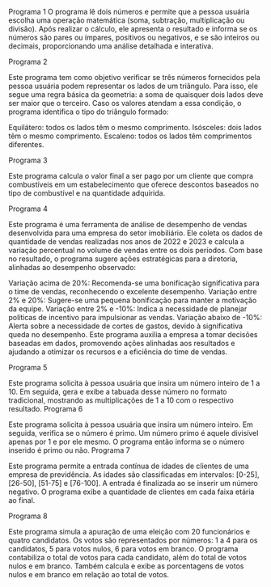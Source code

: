 Programa 1 
O programa lê dois números e permite que a pessoa usuária escolha uma operação matemática (soma, subtração, multiplicação ou divisão). Após realizar o cálculo, ele apresenta o resultado e informa se os números são pares ou ímpares, positivos ou negativos, e se são inteiros ou decimais, proporcionando uma análise detalhada e interativa.

Programa 2

Este programa tem como objetivo verificar se três números fornecidos pela pessoa usuária podem representar os lados de um triângulo. Para isso, ele segue uma regra básica da geometria: a soma de quaisquer dois lados deve ser maior que o terceiro. Caso os valores atendam a essa condição, o programa identifica o tipo do triângulo formado:

Equilátero: todos os lados têm o mesmo comprimento.
Isósceles: dois lados têm o mesmo comprimento.
Escaleno: todos os lados têm comprimentos diferentes.

Programa 3

Este programa calcula o valor final a ser pago por um cliente que compra combustíveis em um estabelecimento que oferece descontos baseados no tipo de combustível e na quantidade adquirida.

Programa 4 

Este programa é uma ferramenta de análise de desempenho de vendas desenvolvida para uma empresa do setor imobiliário. Ele coleta os dados de quantidade de vendas realizadas nos anos de 2022 e 2023 e calcula a variação percentual no volume de vendas entre os dois períodos. Com base no resultado, o programa sugere ações estratégicas para a diretoria, alinhadas ao desempenho observado:

Variação acima de 20%: Recomenda-se uma bonificação significativa para o time de vendas, reconhecendo o excelente desempenho.
Variação entre 2% e 20%: Sugere-se uma pequena bonificação para manter a motivação da equipe.
Variação entre 2% e -10%: Indica a necessidade de planejar políticas de incentivo para impulsionar as vendas.
Variação abaixo de -10%: Alerta sobre a necessidade de cortes de gastos, devido à significativa queda no desempenho.
Este programa auxilia a empresa a tomar decisões baseadas em dados, promovendo ações alinhadas aos resultados e ajudando a otimizar os recursos e a eficiência do time de vendas.

Programa 5

Este programa solicita à pessoa usuária que insira um número inteiro de 1 a 10. Em seguida, gera e exibe a tabuada desse número no formato tradicional, mostrando as multiplicações de 1 a 10 com o respectivo resultado.
Programa 6

Este programa solicita à pessoa usuária que insira um número inteiro. Em seguida, verifica se o número é primo. Um número primo é aquele divisível apenas por 1 e por ele mesmo. O programa então informa se o número inserido é primo ou não.
Programa 7

Este programa permite a entrada contínua de idades de clientes de uma empresa de previdência. As idades são classificadas em intervalos: [0-25], [26-50], [51-75] e [76-100]. A entrada é finalizada ao se inserir um número negativo. O programa exibe a quantidade de clientes em cada faixa etária ao final.

Programa 8

Este programa simula a apuração de uma eleição com 20 funcionários e quatro candidatos. Os votos são representados por números:
1 a 4 para os candidatos,
5 para votos nulos,
6 para votos em branco.
O programa contabiliza o total de votos para cada candidato, além do total de votos nulos e em branco. Também calcula e exibe as porcentagens de votos nulos e em branco em relação ao total de votos.

